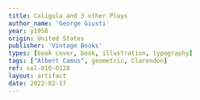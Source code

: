 ```yaml
---
title: Caligula and 3 other Plays
author_name: 'George Giusti'
year: y1958
origin: United States
publisher: 'Vintage Books'
types: [book cover, book, illustration, typography]
tags: ["Albert Camus", geometric, Clarendon]
ref: sol-010-0128
layout: artifact
date: 2022-02-17
---
```

